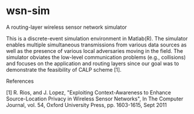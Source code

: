 # wsn-sim
A routing-layer wireless sensor network simulator

This is a discrete-event simulation environment in Matlab(R). The simulator enables multiple simultaneous transmissions from various data sources as well as the presence of various local adversaries moving in the field. The simulator obviates the low-level communication problems (e.g., collisions) and focuses on the application and routing layers since our goal was to demonstrate the feasibility of CALP scheme [1].

References

[1] R. Rios, and J. Lopez, "Exploiting Context-Awareness to Enhance Source-Location Privacy in Wireless Sensor Networks", In The Computer Journal, vol. 54, Oxford University Press, pp. 1603-1615, Sept 2011

